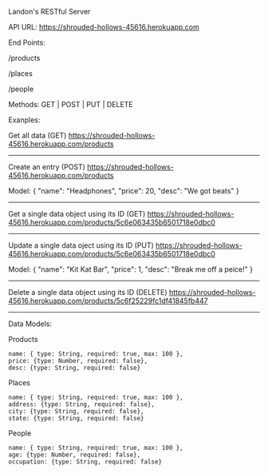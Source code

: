 Landon's RESTful Server

API URL:
https://shrouded-hollows-45616.herokuapp.com

End Points:

/products

/places

/people

Methods:
GET | POST | PUT | DELETE

Exanples:

Get all data (GET)
https://shrouded-hollows-45616.herokuapp.com/products

---------------------------------------------------------

Create an entry (POST)
https://shrouded-hollows-45616.herokuapp.com/products

Model:
{
	"name": "Headphones",
	"price": 20,
	"desc": "We got beats"
}

-----------------------------------------------------------------

Get a single data object using its ID (GET)
https://shrouded-hollows-45616.herokuapp.com/products/5c6e063435b6501718e0dbc0

-------------------------------------------------------------------

Update a single data oject using its ID (PUT)
https://shrouded-hollows-45616.herokuapp.com/products/5c6e063435b6501718e0dbc0

Model:
{
	"name": "Kit Kat Bar",
    "price": 1,
	"desc": "Break me off a peice!"
}

----------------------------------------------------------------------

Delete a single data object using its ID (DELETE)
https://shrouded-hollows-45616.herokuapp.com/products/5c6f25229fc1df41845fb447

----------------------------------------------------------------------------

Data Models:

Products

    name: { type: String, required: true, max: 100 },
    price: {type: Number, required: false},
    desc: {type: String, required: false}

Places

    name: { type: String, required: true, max: 100 },
    address: {type: String, required: false},
    city: {type: String, required: false},
    state: {type: String, required: false}

People

    name: { type: String, required: true, max: 100 },
    age: {type: Number, required: false},
    occupation: {type: String, required: false}
